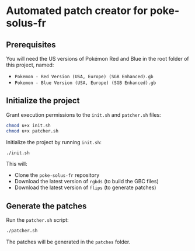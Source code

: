 # Automated patch creator for poke-solus-fr

## Prerequisites

You will need the US versions of Pokémon Red and Blue in the root folder of this project, named:

- `Pokemon - Red Version (USA, Europe) (SGB Enhanced).gb`
- `Pokemon - Blue Version (USA, Europe) (SGB Enhanced).gb`

## Initialize the project

Grant execution permissions to the `init.sh` and `patcher.sh` files:

```bash
chmod u+x init.sh
chmod u+x patcher.sh
```

Initialize the project by running `init.sh`:

```bash
./init.sh
```

This will:
- Clone the `poke-solus-fr` repository
- Download the latest version of `rgbds` (to build the GBC files)
- Download the latest version of `flips` (to generate patches)

## Generate the patches

Run the `patcher.sh` script:

```bash
./patcher.sh
```

The patches will be generated in the `patches` folder.

